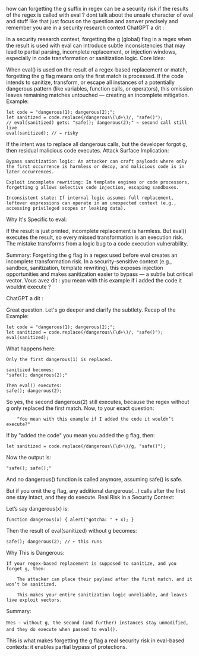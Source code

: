 how can forgetting the g suffix in regex can be a security risk if the results of the regex is called with eval ? dont talk about the unsafe character of eval and stuff like that just focus on the question and asnwer precisely and remember you are in a security research context
ChatGPT a dit :

In a security research context, forgetting the g (global) flag in a regex when the result is used with eval can introduce subtle inconsistencies that may lead to partial parsing, incomplete replacement, or injection windows, especially in code transformation or sanitization logic.
Core Idea:

When eval() is used on the result of a regex-based replacement or match, forgetting the g flag means only the first match is processed. If the code intends to sanitize, transform, or escape all instances of a potentially dangerous pattern (like variables, function calls, or operators), this omission leaves remaining matches untouched — creating an incomplete mitigation.
Example:
```
let code = "dangerous(1); dangerous(2);";
let sanitized = code.replace(/dangerous\(\d+\)/, "safe()");
// eval(sanitized) gets: "safe(); dangerous(2);" ← second call still live
eval(sanitized); // ← risky
```
If the intent was to replace all dangerous calls, but the developer forgot g, then residual malicious code executes.
Attack Surface Implication:

    Bypass sanitization logic: An attacker can craft payloads where only the first occurrence is harmless or decoy, and malicious code is in later occurrences.

    Exploit incomplete rewriting: In template engines or code processors, forgetting g allows selective code injection, escaping sandboxes.

    Inconsistent state: If internal logic assumes full replacement, leftover expressions can operate in an unexpected context (e.g., accessing privileged scopes or leaking data).

Why It's Specific to eval:

If the result is just printed, incomplete replacement is harmless. But eval() executes the result, so every missed transformation is an execution risk. The mistake transforms from a logic bug to a code execution vulnerability.

Summary:
Forgetting the g flag in a regex used before eval creates an incomplete transformation risk. In a security-sensitive context (e.g., sandbox, sanitization, template rewriting), this exposes injection opportunities and makes sanitization easier to bypass — a subtle but critical vector.
Vous avez dit :
you mean with this example if i added the code it wouldnt execute ?

ChatGPT a dit :

Great question. Let's go deeper and clarify the subtlety.
Recap of the Example:
```
let code = "dangerous(1); dangerous(2);";
let sanitized = code.replace(/dangerous\(\d+\)/, "safe()");
eval(sanitized);
```
What happens here:

    Only the first dangerous(1) is replaced.

    sanitized becomes:
    "safe(); dangerous(2);"

    Then eval() executes:
    safe(); dangerous(2);

So yes, the second dangerous(2) still executes, because the regex without g only replaced the first match.
Now, to your exact question:
```
    "You mean with this example if I added the code it wouldn’t execute?"
```
If by "added the code" you mean you added the g flag, then:
```
let sanitized = code.replace(/dangerous\(\d+\)/g, "safe()");
```
Now the output is:
```
"safe(); safe();"
```
And no dangerous() function is called anymore, assuming safe() is safe.

But if you omit the g flag, any additional dangerous(...) calls after the first one stay intact, and they do execute.
Real Risk in a Security Context:

Let’s say dangerous(x) is:
```
function dangerous(x) { alert("gotcha: " + x); }
```
Then the result of eval(sanitized) without g becomes:
```
safe(); dangerous(2); // ← this runs
```
Why This is Dangerous:

    If your regex-based replacement is supposed to sanitize, and you forget g, then:

        The attacker can place their payload after the first match, and it won’t be sanitized.

        This makes your entire sanitization logic unreliable, and leaves live exploit vectors.

Summary:

    ❗Yes — without g, the second (and further) instances stay unmodified, and they do execute when passed to eval().

This is what makes forgetting the g flag a real security risk in eval-based contexts: it enables partial bypass of protections.
